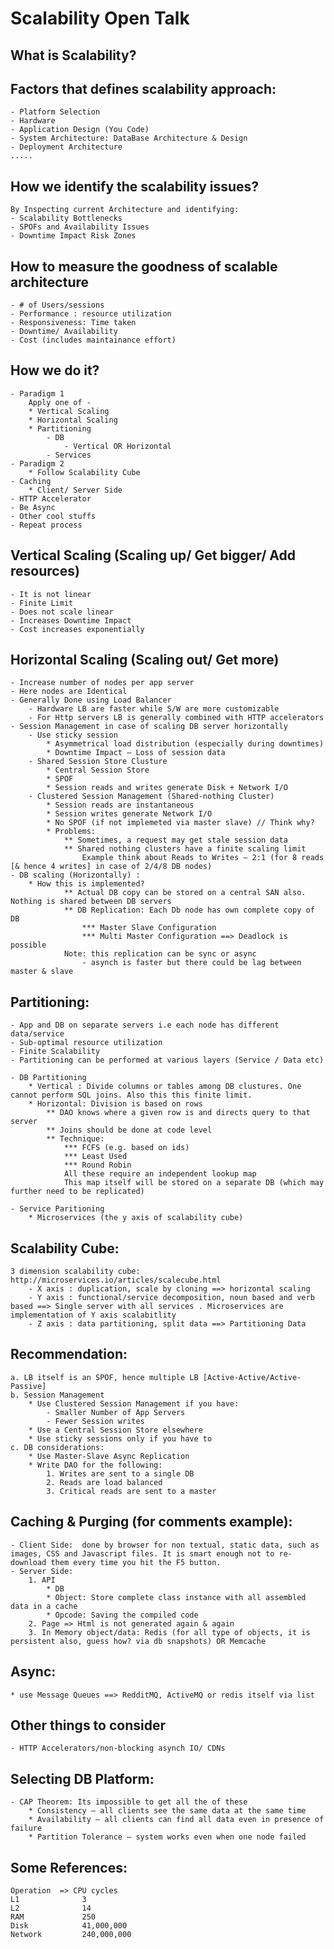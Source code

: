 # Scalability Open Talk


## What is Scalability?


## Factors that defines scalability approach:
	- Platform Selection
	- Hardware
	- Application Design (You Code)
	- System Architecture: DataBase Architecture & Design
	- Deployment Architecture
	.....

## How we identify the scalability issues?
	By Inspecting current Architecture and identifying:
	- Scalability Bottlenecks
	- SPOFs and Availability Issues
	- Downtime Impact Risk Zones

## How to measure the goodness of scalable architecture
	- # of Users/sessions
	- Performance : resource utilization
	- Responsiveness: Time taken
	- Downtime/ Availability
	- Cost (includes maintainance effort)


## How we do it?
	- Paradigm 1
		Apply one of -
		* Vertical Scaling
		* Horizontal Scaling
		* Partitioning
			- DB
				- Vertical OR Horizontal
			- Services
	- Paradigm 2
		* Follow Scalability Cube
	- Caching
		* Client/ Server Side
	- HTTP Accelerator
	- Be Async
	- Other cool stuffs
	- Repeat process



## Vertical Scaling (Scaling up/ Get bigger/ Add resources)
	- It is not linear
	- Finite Limit
	- Does not scale linear
	- Increases Downtime Impact
	- Cost increases exponentially


## Horizontal Scaling (Scaling out/ Get more)
	- Increase number of nodes per app server
	- Here nodes are Identical
	- Generally Done using Load Balancer
		- Hardware LB are faster while S/W are more customizable
		- For Http servers LB is generally combined with HTTP accelerators
	- Session Management in case of scaling DB server horizontally
		- Use sticky session
			* Asymmetrical load distribution (especially during downtimes)
			* Downtime Impact – Loss of session data
		- Shared Session Store Clusture
			* Central Session Store
			* SPOF
			* Session reads and writes generate Disk + Network I/O
		- Clustered Session Management (Shared-nothing Cluster)
			* Session reads are instantaneous
			* Session writes generate Network I/O
			* No SPOF (if not implemeted via master slave) // Think why?
			* Problems:
				** Sometimes, a request may get stale session data
				** Shared nothing clusters have a finite scaling limit
					Example think about Reads to Writes – 2:1 (for 8 reads [& hence 4 writes] in case of 2/4/8 DB nodes)
	- DB scaling (Horizontally) :
		* How this is implemented?
				** Actual DB copy can be stored on a central SAN also. Nothing is shared between DB servers 
				** DB Replication: Each Db node has own complete copy of DB 
					*** Master Slave Configuration
					*** Multi Master Configuration ==> Deadlock is possible
				Note: this replication can be sync or async
					- asynch is faster but there could be lag between master & slave



## Partitioning: 
	- App and DB on separate servers i.e each node has different data/service
	- Sub-optimal resource utilization
	- Finite Scalability
	- Partitioning can be performed at various layers (Service / Data etc)

	- DB Partitioning
		* Vertical : Divide columns or tables among DB clustures. One cannot perform SQL joins. Also this this finite limit.
		* Horizontal: Division is based on rows
			** DAO knows where a given row is and directs query to that server
			** Joins should be done at code level
			** Technique:
				*** FCFS (e.g. based on ids)
				*** Least Used
				*** Round Robin
				All these require an independent lookup map
				This map itself will be stored on a separate DB (which may further need to be replicated)

    - Service Paritioning
    	* Microservices (the y axis of scalability cube)


## Scalability Cube:
	3 dimension scalability cube: http://microservices.io/articles/scalecube.html
		- X axis : duplication, scale by cloning ==> horizontal scaling
		- Y axis : functional/service decomposition, noun based and verb based ==> Single server with all services . Microservices are implementation of Y axis scalabitlity
		- Z axis : data partitioning, split data ==> Partitioning Data


## Recommendation:

	a. LB itself is an SPOF, hence multiple LB [Active-Active/Active-Passive]
	b. Session Management
		* Use Clustered Session Management if you have:
			- Smaller Number of App Servers
			- Fewer Session writes
	    * Use a Central Session Store elsewhere
		* Use sticky sessions only if you have to
	c. DB considerations:
		* Use Master-Slave Async Replication
		* Write DAO for the following:
			1. Writes are sent to a single DB
			2. Reads are load balanced
			3. Critical reads are sent to a master


## Caching & Purging (for comments example):
	- Client Side:  done by browser for non textual, static data, such as images, CSS and Javascript files. It is smart enough not to re-download them every time you hit the F5 button.  
	- Server Side: 
		1. API
			* DB
			* Object: Store complete class instance with all assembled data in a cache
			* Opcode: Saving the compiled code
		2. Page => Html is not generated again & again
		3. In Memory object/data: Redis (for all type of objects, it is persistent also, guess how? via db snapshots) OR Memcache

## Async:
	* use Message Queues ==> RedditMQ, ActiveMQ or redis itself via list 

## Other things to consider
	- HTTP Accelerators/non-blocking asynch IO/ CDNs


## Selecting DB Platform:
	- CAP Theorem: Its impossible to get all the of these
		* Consistency – all clients see the same data at the same time
 		* Availability – all clients can find all data even in presence of failure
		* Partition Tolerance – system works even when one node failed

## Some References:
	Operation  => CPU cycles
	L1			    3
	L2			    14
	RAM			    250
	Disk		    41,000,000
	Network		    240,000,000
